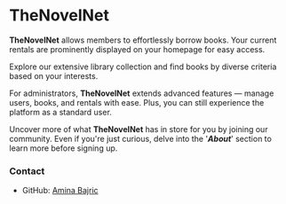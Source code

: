 # TheNovelNet

**TheNovelNet** allows members to effortlessly borrow books. Your current rentals are prominently displayed on your homepage for easy access.

Explore our extensive library collection and find books by diverse criteria based on your interests.

For administrators, **TheNovelNet** extends advanced features — manage users, books, and rentals with ease. Plus, you can still experience the platform as a standard user.

Uncover more of what **TheNovelNet** has in store for you by joining our community. Even if you're just curious, delve into the '***About***' section to learn more before signing up.

### Contact
- GitHub: [Amina Bajric](https://github.com/abajric2/)

